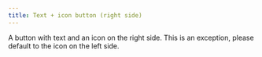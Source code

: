 ```yaml
---
title: Text + icon button (right side)
---
```


A button with text and an icon on the right side. This is an exception, please default to the icon on the left side.
